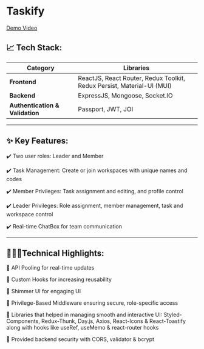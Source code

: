 # Taskify

[Demo Video](https://drive.google.com/file/d/11ZPP3igjV5Ph3R6D1AKP0H0MTSbvYrHS/preview)

## 📈 Tech Stack:

| Category                        | Libraries                                                              |
| ------------------------------- | ---------------------------------------------------------------------- |
| **Frontend**                    | ReactJS, React Router, Redux Toolkit, Redux Persist, Material-UI (MUI) |
| **Backend**                     | ExpressJS, Mongoose, Socket.IO                                         |
| **Authentication & Validation** | Passport, JWT, JOI                                                     |

---

## ✨ Key Features:

✔️ Two user roles: Leader and Member

✔️ Task Management: Create or join workspaces with unique names and codes

✔️ Member Privileges: Task assignment and editing, and profile control

✔️ Leader Privileges: Role assignment, member management, task and workspace control

✔️ Real-time ChatBox for team communication

---

## 🧑🏻‍💻Technical Highlights:

📌 API Pooling for real-time updates

📌 Custom Hooks for increasing reusability

📌 Shimmer UI for engaging UI

📌 Privilege-Based Middleware ensuring secure, role-specific access

📌 Libraries that helped in managing smooth and interactive UI: Styled-Components, Redux-Thunk, Day.js, Axios, React-Icons & React-Toastify along with hooks like useRef, useMemo & react-router hooks

📌 Provided backend security with CORS, validator & bcrypt
